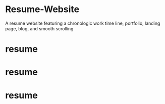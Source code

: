 # Resume-Website
A resume website featuring a chronologic work time line, portfolio, landing page, blog, and smooth scrolling
# resume
# resume
# resume
